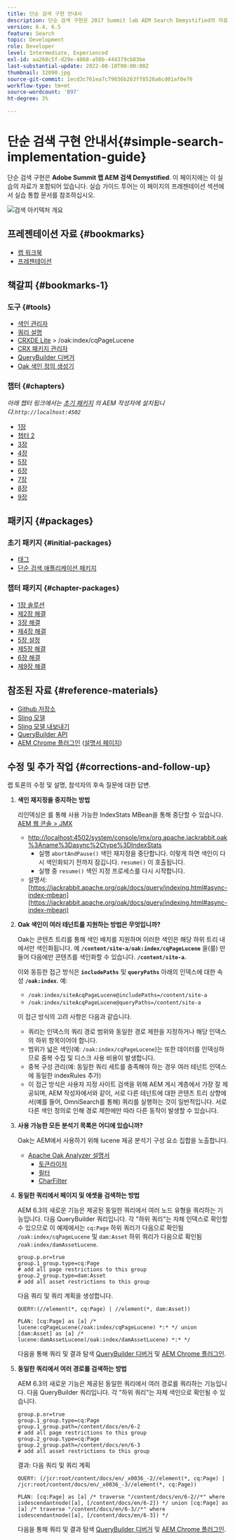 ```yaml
---
title: 단순 검색 구현 안내서
description: 단순 검색 구현은 2017 Summit lab AEM Search Demystified의 자료입니다. 이 페이지에는 이 실습의 자료가 포함되어 있습니다. 실습 가이드 투어는 이 페이지의 프레젠테이션 섹션에서 실습 통합 문서를 참조하십시오.
version: 6.4, 6.5
feature: Search
topic: Development
role: Developer
level: Intermediate, Experienced
exl-id: aa268c5f-d29e-4868-a58b-444379cb83be
last-substantial-update: 2022-08-10T00:00:00Z
thumbnail: 32090.jpg
source-git-commit: 1ecd3c761ea7c79036b263ff8528a6cd01af0e76
workflow-type: tm+mt
source-wordcount: '897'
ht-degree: 3%

---
```


# 단순 검색 구현 안내서{#simple-search-implementation-guide}

단순 검색 구현은 **Adobe Summit 랩 AEM 검색 Demystified**. 이 페이지에는 이 실습의 자료가 포함되어 있습니다. 실습 가이드 투어는 이 페이지의 프레젠테이션 섹션에서 실습 통합 문서를 참조하십시오.

![검색 아키텍처 개요](assets/l4080/simple-search-application.png)

## 프레젠테이션 자료 {#bookmarks}

* [랩 워크북](assets/l4080/l4080-lab-workbook.pdf)
* [프레젠테이션](assets/l4080/l4080-presentation.pdf)

## 책갈피 {#bookmarks-1}

### 도구 {#tools}

* [색인 관리자](http://localhost:4502/libs/granite/operations/content/diagnosis/tool.html/granite_oakindexmanager)
* [쿼리 설명](http://localhost:4502/libs/granite/operations/content/diagnosis/tool.html/granite_queryperformance)
* [CRXDE Lite](http://localhost:4502/crx/de/index.jsp#/oak%3Aindex/cqPageLucene) > /oak:index/cqPageLucene
* [CRX 패키지 관리자](http://localhost:4502/crx/packmgr/index.jsp)
* [QueryBuilder 디버거](http://localhost:4502/libs/cq/search/content/querydebug.html?)
* [Oak 색인 정의 생성기](https://oakutils.appspot.com/generate/index)

### 챕터 {#chapters}

*아래 챕터 링크에서는 [초기 패키지](#initialpackages) 의 AEM 작성자에 설치됩니다.`http://localhost:4502`*

* [1장](http://localhost:4502/editor.html/content/summit/l4080/chapter-1.html)
* [챕터 2](http://localhost:4502/editor.html/content/summit/l4080/chapter-2.html)
* [3장](http://localhost:4502/editor.html/content/summit/l4080/chapter-3.html)
* [4장](http://localhost:4502/editor.html/content/summit/l4080/chapter-4.html)
* [5장](http://localhost:4502/editor.html/content/summit/l4080/chapter-5.html)
* [6장](http://localhost:4502/editor.html/content/summit/l4080/chapter-6.html)
* [7장](http://localhost:4502/editor.html/content/summit/l4080/chapter-7.html)
* [8장](http://localhost:4502/editor.html/content/summit/l4080/chapter-8.html)
* [9장](http://localhost:4502/editor.html/content/summit/l4080/chapter-9.html)

## 패키지 {#packages}

### 초기 패키지 {#initial-packages}

* [태그](assets/l4080/summit-tags.zip)
* [단순 검색 애플리케이션 패키지](assets/l4080/simple.ui.apps-0.0.1-snapshot.zip)

### 챕터 패키지 {#chapter-packages}

* [1장 솔루션](assets/l4080/l4080-chapter1.zip)
* [제2장 해결](assets/l4080/l4080-chapter2.zip)
* [3장 해결](assets/l4080/l4080-chapter3.zip)
* [제4장 해결](assets/l4080/l4080-chapter4.zip)
* [5장 설정](assets/l4080/l4080-chapter5-setup.zip)
* [제5장 해결](assets/l4080/l4080-chapter5-solution.zip)
* [6장 해결](assets/l4080/l4080-chapter6.zip)
* [제9장 해결](assets/l4080/l4080-chapter9.zip)

## 참조된 자료 {#reference-materials}

* [Github 저장소](https://github.com/Adobe-Marketing-Cloud/aem-guides/tree/master/simple-search-guide)
* [Sling 모델](https://sling.apache.org/documentation/bundles/models.html)
* [Sling 모델 내보내기](https://sling.apache.org/documentation/bundles/models.html#exporter-framework-since-130)
* [QueryBuilder API](https://experienceleague.adobe.com/docs/)
* [AEM Chrome 플러그인](https://chrome.google.com/webstore/detail/aem-chrome-plug-in/ejdcnikffjleeffpigekhccpepplaode) ([설명서 페이지](https://adobe-consulting-services.github.io/acs-aem-tools/aem-chrome-plugin/))

## 수정 및 추가 작업 {#corrections-and-follow-up}

랩 토론의 수정 및 설명, 참석자의 후속 질문에 대한 답변.

1. **색인 재지정을 중지하는 방법**

   리인덱싱은 를 통해 사용 가능한 IndexStats MBean을 통해 중단할 수 있습니다. [AEM 웹 콘솔 > JMX](http://localhost:4502/system/console/jmx)

   * [http://localhost:4502/system/console/jmx/org.apache.jackrabbit.oak%3Aname%3Dasync%2Ctype%3DIndexStats](http://localhost:4502/system/console/jmx/org.apache.jackrabbit.oak%3Aname%3Dasync%2Ctype%3DIndexStats)
      * 실행 `abortAndPause()` 색인 재지정을 중단합니다. 이렇게 하면 색인이 다시 색인화되기 전까지 잠깁니다. `resume()` 이 호출됩니다.
      * 실행 중 `resume()` 색인 지정 프로세스를 다시 시작합니다.
   * 설명서: [https://jackrabbit.apache.org/oak/docs/query/indexing.html#async-index-mbean](https://jackrabbit.apache.org/oak/docs/query/indexing.html#async-index-mbean)

2. **Oak 색인이 여러 테넌트를 지원하는 방법은 무엇입니까?**

   Oak는 콘텐츠 트리를 통해 색인 배치를 지원하며 이러한 색인은 해당 하위 트리 내에서만 색인화됩니다. 예 **`/content/site-a/oak:index/cqPageLucene`** 을(를) 만들어 다음에만 콘텐츠를 색인화할 수 있습니다. **`/content/site-a`.**

   이와 동등한 접근 방식은 **`includePaths`** 및 **`queryPaths`** 아래의 인덱스에 대한 속성 **`/oak:index`**. 예:

   * `/oak:index/siteAcqPageLucene@includePaths=/content/site-a`
   * `/oak:index/siteAcqPageLucene@queryPaths=/content/site-a`

   이 접근 방식의 고려 사항은 다음과 같습니다.

   * 쿼리는 인덱스의 쿼리 경로 범위와 동일한 경로 제한을 지정하거나 해당 인덱스의 하위 항목이어야 합니다.
   * 범위가 넓은 색인(예: `/oak:index/cqPageLucene`)는 또한 데이터를 인덱싱하므로 중복 수집 및 디스크 사용 비용이 발생합니다.
   * 중복 구성 관리(예: 동일한 쿼리 세트를 충족해야 하는 경우 여러 테넌트 인덱스에 동일한 indexRules 추가)
   * 이 접근 방식은 사용자 지정 사이트 검색을 위해 AEM 게시 계층에서 가장 잘 제공되며, AEM 작성자에서와 같이, 서로 다른 테넌트에 대한 콘텐츠 트리 상향에서(예를 들어, OmniSearch를 통해) 쿼리를 실행하는 것이 일반적입니다. 서로 다른 색인 정의로 인해 경로 제한에만 따라 다른 동작이 발생할 수 있습니다.


3. **사용 가능한 모든 분석기 목록은 어디에 있습니까?**

   Oak는 AEM에서 사용하기 위해 lucene 제공 분석기 구성 요소 집합을 노출합니다.

   * [Apache Oak Analyzer 설명서](https://jackrabbit.apache.org/oak/docs/query/lucene.html#analyzers)
      * [토큰라이저](https://cwiki.apache.org/confluence/display/solr/Tokenizers)
      * [필터](https://cwiki.apache.org/confluence/display/solr/Filter+Descriptions)
      * [CharFilter](https://cwiki.apache.org/confluence/display/solr/CharFilterFactories)

4. **동일한 쿼리에서 페이지 및 에셋을 검색하는 방법**

   AEM 6.3의 새로운 기능은 제공된 동일한 쿼리에서 여러 노드 유형을 쿼리하는 기능입니다. 다음 QueryBuilder 쿼리입니다. 각 &quot;하위 쿼리&quot;는 자체 인덱스로 확인할 수 있으므로 이 예제에서는 `cq:Page` 하위 쿼리가 다음으로 확인됨 `/oak:index/cqPageLucene` 및 `dam:Asset` 하위 쿼리가 다음으로 확인됨 `/oak:index/damAssetLucene`.

   ```plain
   group.p.or=true
   group.1_group.type=cq:Page
   # add all page restrictions to this group
   group.2_group.type=dam:Asset
   # add all asset restrictions to this group
   ```

   다음 쿼리 및 쿼리 계획을 생성합니다.

   ```plain
   QUERY:(//element(*, cq:Page) | //element(*, dam:Asset))
   
   PLAN: [cq:Page] as [a] /* lucene:cqPageLucene(/oak:index/cqPageLucene) *:* */ union [dam:Asset] as [a] /* lucene:damAssetLucene(/oak:index/damAssetLucene) *:* */
   ```

   다음을 통해 쿼리 및 결과 탐색 [QueryBuilder 디버거](http://localhost:4502/libs/cq/search/content/querydebug.html?_charset_=UTF-8&amp;query=group.p.or%3Dtrue%0D%0Agroup.1_group.type%3Dcq%3APage%0D%0A%23+add+all+page+restrictions+to+this+group%0D%0Agroup.2_group.type%3Ddam%3AAsset%0D%0A%23+add+all+asset+restrictions+to+this+group) 및 [AEM Chrome 플러그인](https://chrome.google.com/webstore/detail/aem-chrome-plug-in/ejdcnikffjleeffpigekhccpepplaode?hl=en-US).

5. **동일한 쿼리에서 여러 경로를 검색하는 방법**

   AEM 6.3의 새로운 기능은 제공된 동일한 쿼리에서 여러 경로를 쿼리하는 기능입니다. 다음 QueryBuilder 쿼리입니다. 각 &quot;하위 쿼리&quot;는 자체 색인으로 확인될 수 있습니다.

   ```plain
   group.p.or=true
   group.1_group.type=cq:Page
   group.1_group.path=/content/docs/en/6-2
   # add all page restrictions to this group
   group.2_group.type=cq:Page
   group.2_group.path=/content/docs/en/6-3
   # add all asset restrictions to this group
   ```

   결과: 다음 쿼리 및 쿼리 계획

   ```plain
   QUERY: (/jcr:root/content/docs/en/_x0036_-2//element(*, cq:Page) | /jcr:root/content/docs/en/_x0036_-3//element(*, cq:Page))
   
   PLAN: [cq:Page] as [a] /* traverse "/content/docs/en/6-2//*" where isdescendantnode([a], [/content/docs/en/6-2]) */ union [cq:Page] as [a] /* traverse "/content/docs/en/6-3//*" where isdescendantnode([a], [/content/docs/en/6-3]) */
   ```

   다음을 통해 쿼리 및 결과 탐색 [QueryBuilder 디버거](http://localhost:4502/libs/cq/search/content/querydebug.html?_charset_=UTF-8&amp;query=group.p.or%3Dtrue%0D%0Agroup.1_group.type%3Dcq%3APage%0D%0Agroup.1_group.path%3D%2Fcontent%2Fdocs%2Fen%2F6-2%0D%0A%23+add+all+page+restrictions+to+this+group%0D%0Agroup.2_group.type%3Dcq%3APage%0D%0Agroup.2_group.path%3D%2Fcontent%2Fdocs%2Fen%2F6-3%0D%0A%23+add+all+asset+restrictions+to+this+group) 및 [AEM Chrome 플러그인](https://chrome.google.com/webstore/detail/aem-chrome-plug-in/ejdcnikffjleeffpigekhccpepplaode?hl=en-US).
